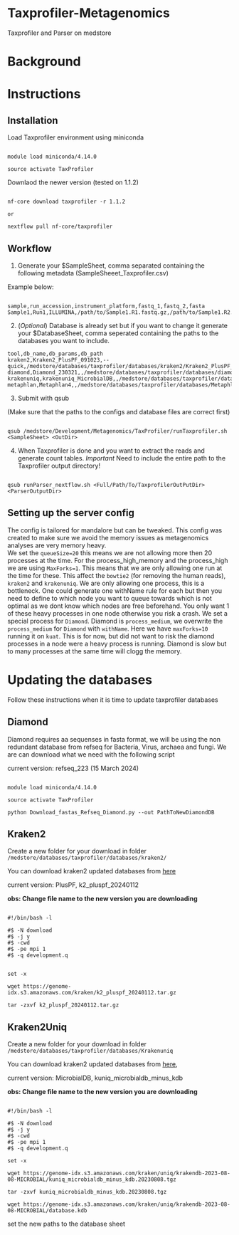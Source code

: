 # Taxprofiler-Metagenomics

Taxprofiler and Parser on medstore

# Background



# Instructions


## Installation


Load Taxprofiler environment using miniconda

```

module load miniconda/4.14.0

source activate TaxProfiler

```

Downlaod the newer version (tested on 1.1.2)


```

nf-core download taxprofiler -r 1.1.2

or 

nextflow pull nf-core/taxprofiler

```

## Workflow

1. Generate your $SampleSheet, comma separated containing the following metadata (SampleSheeet_Taxprofiler.csv)

Example below:

```

sample,run_accession,instrument_platform,fastq_1,fastq_2,fasta
Sample1,Run1,ILLUMINA,/path/to/Sample1.R1.fastq.gz,/path/to/Sample1.R2.fastq.gz,

```


2. (*Optional*) Database is already set but if you want to change it generate your $DatabaseSheet, comma seperated containing the paths to the databases you want to include.

```
tool,db_name,db_params,db_path
kraken2,Kraken2_PlusPF_091023,--quick,/medstore/databases/taxprofiler/databases/kraken2/Kraken2_PlusPF_091023
diamond,Diamond_230321,,/medstore/databases/taxprofiler/databases/diamond/
krakenuniq,krakenuniq_MicrobialDB,,/medstore/databases/taxprofiler/databases/KrakenUniq_MicrobialDB
metaphlan,Metaphlan4,,/medstore/databases/taxprofiler/databases/Metaphlan4

```

3. Submit with qsub

(Make sure that the paths to the configs and database files are correct first) 


```

qsub /medstore/Development/Metagenomics/TaxProfiler/runTaxprofiler.sh <SampleSheet> <OutDir>

```

4. When Taxprofiler is done and you want to extract the reads and generate count tables. *Important* Need to include the entire path to the Taxprofiler output directory! 

```

qsub runParser_nextflow.sh <Full/Path/To/TaxprofilerOutPutDir> <ParserOutputDir>

```

## Setting up the server config

The config is tailored for mandalore but can be tweaked. This config was created to make sure we avoid the memory issues as metagenomics analyses are very memory heavy.  
We set the ```queueSize=20``` this means we are not allowing more then 20 processes at the time. For the process_high_memory and the process_high we are using ```MaxForks=1```. This means that we are only allowing one run at the time for these. This affect the ```bowtie2``` (for removing the human reads), ```kraken2``` and ```krakenuniq```. We are only allowing one process, this is a bottleneck. One could generate one withName rule for each but then you need to define to which node you want to queue towards which is not optimal as we dont know which nodes are free beforehand. You only want 1 of these heavy processes in one node otherwise you risk a crash. We set a special process for ```Diamond```. Diamond is ```process_medium```, we overwrite the ```process_medium``` for ```Diamond``` with ```withName```. Here we have ```maxForks=10``` running it on ```kuat```. This is for now, but did not want to risk the diamond processes in a node were a heavy process is running. Diamond is slow but to many processes at the same time will clogg the memory.

# Updating the databases

Follow these instructions when it is time to update taxprofiler databases


## Diamond

Diamond requires aa sequenses in fasta format, we will be using the non redundant database from refseq for Bacteria, Virus, archaea and fungi. We are can download what we need with the following script

current version: refseq_223 (15 March 2024)

```

module load miniconda/4.14.0

source activate TaxProfiler

python Download_fastas_Refseq_Diamond.py --out PathToNewDiamondDB 

```

## Kraken2

Create a new folder for your download in folder ```/medstore/databases/taxprofiler/databases/kraken2/```

You can download kraken2 updated databases from [here](https://benlangmead.github.io/aws-indexes/k2)

current version: PlusPF, k2_pluspf_20240112

**obs: Change file name to the new version you are downloading**

```

#!/bin/bash -l

#$ -N download
#$ -j y
#$ -cwd
#$ -pe mpi 1
#$ -q development.q


set -x

wget https://genome-idx.s3.amazonaws.com/kraken/k2_pluspf_20240112.tar.gz

tar -zxvf k2_pluspf_20240112.tar.gz

```


## Kraken2Uniq

Create a new folder for your download in folder ```/medstore/databases/taxprofiler/databases/Krakenuniq```

You can download kraken2 updated databases from [here](https://benlangmead.github.io/aws-indexes/k2),

current version: MicrobialDB, kuniq_microbialdb_minus_kdb

**obs: Change file name to the new version you are downloading**

```

#!/bin/bash -l

#$ -N download
#$ -j y
#$ -cwd
#$ -pe mpi 1
#$ -q development.q

set -x

wget https://genome-idx.s3.amazonaws.com/kraken/uniq/krakendb-2023-08-08-MICROBIAL/kuniq_microbialdb_minus_kdb.20230808.tgz

tar -zxvf kuniq_microbialdb_minus_kdb.20230808.tgz

wget https://genome-idx.s3.amazonaws.com/kraken/uniq/krakendb-2023-08-08-MICROBIAL/database.kdb

```


set the new paths to the database sheet